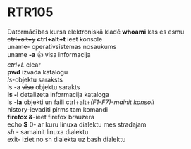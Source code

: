 # RTR105
Datormācības kursa elektroniskā kladē
**whoami** kas es esmu  
~~ctrl+alt+y~~ **ctrl+alt+t** ieet konsole  
uname- operativsistemas nosaukums  
uname **-a** :+1: visa informacija  
*ctrl+L* clear  
**pwd** izvada katalogu  
*ls*-objektu saraksts  
ls -a ~~visu~~ objektu sarakts  
**ls -l** detalizeta informacija kataloga  
ls **-la** objekti un faili
ctrl+alt+*(F1-F7)-mainit konsoli*  
history-ievaditi pirms tam komandi  
**firefox &**-ieet firefox brauzera  
echo **$** 0- ar kuru linuxa dialektu mes stradajam  
*sh* - samainit linuxa dialektu  
exit- iziet no sh dialekta uz bash dialektu  
